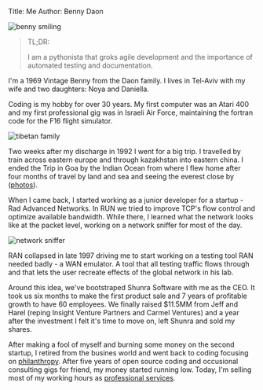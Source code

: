 Title: Me
Author: Benny Daon

![benny smiling](/images/benny.png)
> TL;DR:
>
> I am a pythonista that groks
> agile development and the importance of automated testing and documentation.

I'm a 1969 Vintage Benny from the Daon family. I lives in Tel-Aviv with my wife and two daughters: Noya
and Daniella.

Coding is my hobby for over 30 years. My first computer was an Atari 400 and my first professional gig was in
Israeli Air Force, maintaining the fortran code for the F16 flight simulator.

![tibetan family](/images/tibet.png)

Two weeks after my discharge in 1992 I went for a big trip.
I travelled by train across eastern europe and through kazakhstan into
eastern china. I ended the Trip in Goa by the Indian Ocean from
where I flew home after four months of travel by land and sea and seeing
the everest close by
([photos](https://www.flickr.com/photos/daonb/sets/72157618053788156/)).

When I came back, I started working as a junior developer
for a startup - Rad Advanced Networks. In RUN we tried to improve TCP's
flow control and optimize available bandwidth. While there, I learned what
the network looks like at the packet level, working on a network sniffer
for most of the day.

![network sniffer](/images/sniffer.jpg)

RAN collapsed in late 1997 driving me to start working on a testing tool
RAN needed badly - a WAN emulator. A tool that all testing traffic flows
through and that lets the user recreate effects of the global network in
his lab.

Around this idea, we've bootstraped Shunra Software with me as the CEO.
It took us six months to make the first product sale and 7 years
 of profitable growth to have 60 employees.
We finally raised $11.5MM from Jeff and Harel (reping Insight
Venture Partners and Carmel Ventures) and a year after the investment
I felt it's time to move on, left Shunra and sold my shares.

After making a fool of myself and burning some money on the second startup,
I retired from the busines world and went back to coding focusing on
[philanthropy](/pages/philanthropy.html). After five years of open
source coding and occusional consulting gigs for friend, my money
started running low. Today, I'm selling most of my working hours as
[professional services](/pages/services.html).

